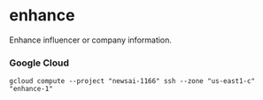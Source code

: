 # enhance

Enhance influencer or company information.

### Google Cloud

`gcloud compute --project "newsai-1166" ssh --zone "us-east1-c" "enhance-1"`

